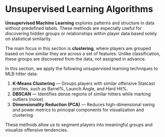 # Unsupervised Learning Algorithms

**Unsupervised Machine Learning** explores patterns and structure in data without predefined labels. These methods are especially useful for discovering hidden groups or relationships within player data based solely on statistical similarity.

The main focus in this section is **clustering**, where players are grouped based on how similar they are across a set of features. Unlike classification, these groups are discovered from the data, not assigned in advance.

In this section, we apply the following unsupervised learning techniques to MLB hitter data:

1. **K-Means Clustering** — Groups players with similar offensive Statcast profiles, such as Barrel%, Launch Angle, and Hard Hit%.
2. **DBSCAN** — Identifies dense regions of similar hitters while marking outliers (noise).
3. **Dimensionality Reduction (PCA)** — Reduces high-dimensional swing and power metrics to principal components for visualization and clustering.

These methods allow us to segment players into meaningful groups and visualize offensive tendencies.
